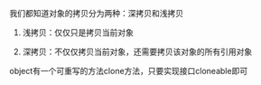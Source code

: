 我们都知道对象的拷贝分为两种：深拷贝和浅拷贝

1. 浅拷贝：仅仅只是拷贝当前对象

2. 深拷贝：不仅仅拷贝当前对象，还需要拷贝该对象的所有引用对象

object有一个可重写的方法clone方法，只要实现接口cloneable即可
